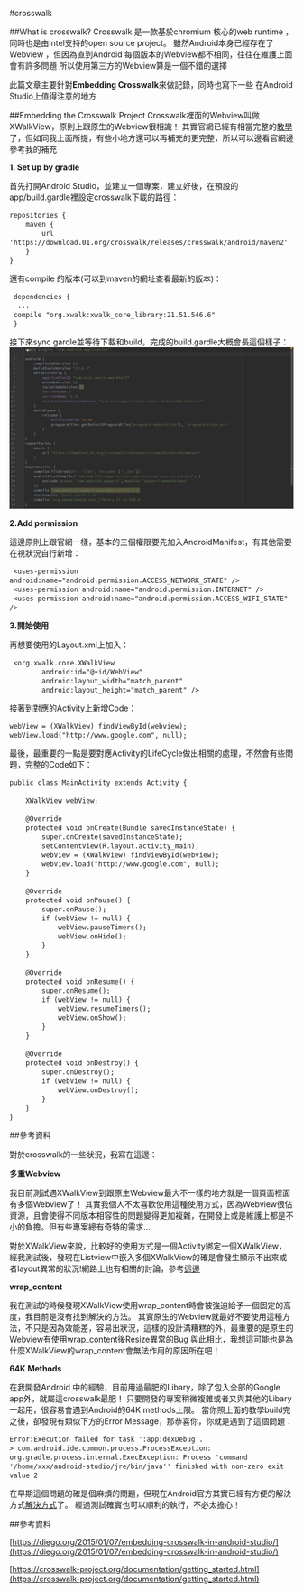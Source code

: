 #crosswalk


##What is crosswalk?
Crosswalk 是一款基於chromium 核心的web runtime ，同時也是由Intel支持的open source project。
雖然Android本身已經存在了Webview ，但因為直到Android 每個版本的Webview都不相同，往往在維護上面會有許多問題
所以使用第三方的Webview算是一個不錯的選擇

此篇文章主要針對**Embedding  Crosswalk**來做記錄，同時也寫下一些 在Android Studio上值得注意的地方


##Embedding the Crosswalk Project
Crosswalk裡面的Webview叫做XWalkView，原則上跟原生的Webview很相識！
其實官網已經有相當完整的[教學](https://crosswalk-project.org/documentation/android/embedding_crosswalk.html)了，但如同我上面所提，有些小地方還可以再補充的更完整，所以可以邊看官網邊參考我的補充


**1. Set up by gradle** 

首先打開Android Studio，並建立一個專案，建立好後，在預設的app/build.gardle裡設定crosswalk下載的路徑：

```
repositories {
    maven {
        url 'https://download.01.org/crosswalk/releases/crosswalk/android/maven2'
    }
}
```

還有compile 的版本(可以到maven的網址查看最新的版本)：


```
 dependencies {
  ...
 compile "org.xwalk:xwalk_core_library:21.51.546.6"
 }
```

接下來sync gardle並等待下載和build，完成的build.gardle大概會長這個樣子：
![](/assets/crosswalk1.jpg) 
 
 
 **2.Add permission** 
 
 這邊原則上跟官網一樣，基本的三個權限要先加入AndroidManifest，有其他需要在視狀況自行新增：
 
```
 <uses-permission android:name="android.permission.ACCESS_NETWORK_STATE" />
 <uses-permission android:name="android.permission.INTERNET" />
 <uses-permission android:name="android.permission.ACCESS_WIFI_STATE" />
```

 **3.開始使用** 
 
  再想要使用的Layout.xml上加入：
  
```
 <org.xwalk.core.XWalkView
        android:id="@+id/WebView"
        android:layout_width="match_parent"
        android:layout_height="match_parent" />
```

接著到對應的Activity上新增Code：

```
webView = (XWalkView) findViewById(webview);
webView.load("http://www.google.com", null);
```

最後，最重要的一點是要對應Activity的LifeCycle做出相關的處理，不然會有些問題，完整的Code如下：
```
public class MainActivity extends Activity {

    XWalkView webView;

    @Override
    protected void onCreate(Bundle savedInstanceState) {
        super.onCreate(savedInstanceState);
        setContentView(R.layout.activity_main);
        webView = (XWalkView) findViewById(webview);
        webView.load("http://www.google.com", null);
    }

    @Override
    protected void onPause() {
        super.onPause();
        if (webView != null) {
            webView.pauseTimers();
            webView.onHide();
        }
    }

    @Override
    protected void onResume() {
        super.onResume();
        if (webView != null) {
            webView.resumeTimers();
            webView.onShow();
        }
    }

    @Override
    protected void onDestroy() {
        super.onDestroy();
        if (webView != null) {
            webView.onDestroy();
        }
    }
}
```
##參考資料

[
](https://diego.org/2015/01/07/embedding-crosswalk-in-android-studio/)
對於crosswalk的一些狀況，我寫在這邊：

**多重Webview** 

我目前測試遇XWalkView到跟原生Webview最大不一樣的地方就是一個頁面裡面有多個Webview了！
其實我個人不太喜歡使用這種使用方式，因為Webview很佔資源，且會使得不同版本相容性的問題變得更加複雜，在開發上或是維護上都是不小的負擔。但有些專案總有奇特的需求...

對於XWalkView來說，比較好的使用方式是一個Activity綁定一個XWalkView，經我測試後，發現在Listview中嵌入多個XWalkView的確是會發生顯示不出來或者layout異常的狀況!網路上也有相關的討論，參考[這邊](https://crosswalk-project.org/jira/browse/XWALK-3545) 

**wrap_content** 

我在測試的時候發現XWalkView使用wrap_content時會被強迫給予一個固定的高度，我目前是沒有找到解決的方法。
其實原生的Webview就最好不要使用這種方法，不只是因為效能差，容易出狀況，這樣的設計滿糟糕的外，最重要的是原生的Webview有使用wrap_content後Resize異常的[Bug](https://code.google.com/p/android/issues/detail?id=18726&can=1&q=wrap_content%20webview&colspec=ID%20Status%20Priority%20Owner%20Summary%20Stars%20Reporter%20Opened)
與此相比，我想這可能也是為什麼XWalkView的wrap_content會無法作用的原因所在吧！

**64K Methods**

在我開發Android 中的經驗，目前用過最肥的Libary，除了包入全部的Google app外，就屬這crosswalk最肥！
只要開發的專案稍微複雜或者又與其他的Libary一起用，很容易會遇到Android的64K methods上限。
當你照上面的教學build完之後，卻發現有類似下方的Error Message，那恭喜你，你就是遇到了這個問題：
```
Error:Execution failed for task ':app:dexDebug'.
> com.android.ide.common.process.ProcessException: org.gradle.process.internal.ExecException: Process 'command '/home/xxx/android-studio/jre/bin/java'' finished with non-zero exit value 2
```

在早期這個問題的確是個麻煩的問題，但現在Android官方其實已經有方便的解決方式[解決方式](https://developer.android.com/studio/build/multidex.html)了。
經過測試確實也可以順利的執行，不必太擔心！


##參考資料

[https://diego.org/2015/01/07/embedding-crosswalk-in-android-studio/](https://diego.org/2015/01/07/embedding-crosswalk-in-android-studio/)

[https://crosswalk-project.org/documentation/getting_started.html](https://crosswalk-project.org/documentation/getting_started.html)

